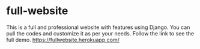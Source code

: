 # full-website
This is a full and professional website with features using Django. You can pull the codes and customize it as per your needs.
Follow the link to see the full demo. https://fullwebsite.herokuapp.com/
